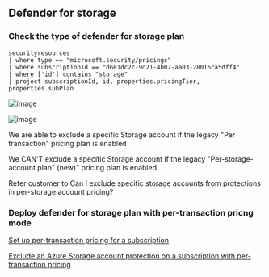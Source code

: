 ## Defender for storage

### Check the type of defender for storage plan

```kusto
securityresources 
| where type == "microsoft.security/pricings"
| where subscriptionId == "d681dc2c-9d21-4b07-aa03-28016ca5dff4"
| where ['id'] contains "storage"
| project subscriptionId, id, properties.pricingTier, properties.subPlan
```

![image](https://user-images.githubusercontent.com/96930989/230877193-f43bda35-a282-48f0-b3c2-df8543d15a04.png)

![image](https://user-images.githubusercontent.com/96930989/230875611-5a3abf0b-6c47-480d-bfe5-20fe76bf1dc6.png)

We are able to exclude a specific Storage account if the legacy "Per transaction" pricing plan is enabled

We CAN'T exclude a specific Storage account if the legacy "Per-storage-account plan" (new)" pricing plan is enabled

Refer customer to Can I exclude specific storage accounts from protections in per-storage account pricing? 

### Deploy defender for storage plan with per-transaction pricng mode

[Set up per-transaction pricing for a subscription](https://learn.microsoft.com/en-us/azure/defender-for-cloud/defender-for-storage-classic-enable#set-up-microsoft-defender-for-storage-classic)

[Exclude an Azure Storage account protection on a subscription with per-transaction pricing](https://learn.microsoft.com/en-us/azure/defender-for-cloud/defender-for-storage-classic-enable#exclude-an-azure-storage-account-protection-on-a-subscription-with-per-transaction-pricing)
